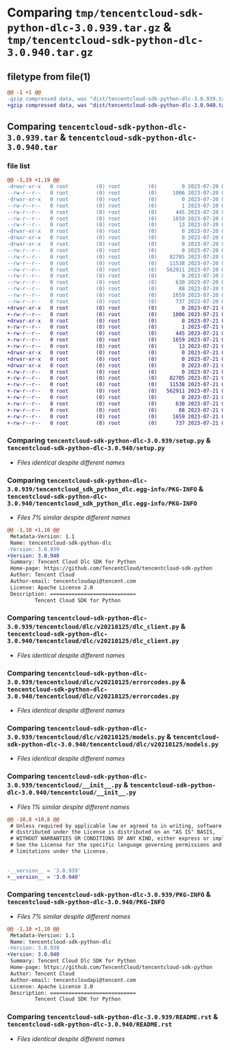 # Comparing `tmp/tencentcloud-sdk-python-dlc-3.0.939.tar.gz` & `tmp/tencentcloud-sdk-python-dlc-3.0.940.tar.gz`

## filetype from file(1)

```diff
@@ -1 +1 @@
-gzip compressed data, was "dist/tencentcloud-sdk-python-dlc-3.0.939.tar", last modified: Thu Jul 20 00:22:48 2023, max compression
+gzip compressed data, was "dist/tencentcloud-sdk-python-dlc-3.0.940.tar", last modified: Fri Jul 21 00:27:45 2023, max compression
```

## Comparing `tencentcloud-sdk-python-dlc-3.0.939.tar` & `tencentcloud-sdk-python-dlc-3.0.940.tar`

### file list

```diff
@@ -1,19 +1,19 @@
-drwxr-xr-x   0 root         (0) root         (0)        0 2023-07-20 00:22:48.000000 tencentcloud-sdk-python-dlc-3.0.939/
--rw-r--r--   0 root         (0) root         (0)     1006 2023-07-20 00:22:48.000000 tencentcloud-sdk-python-dlc-3.0.939/setup.py
-drwxr-xr-x   0 root         (0) root         (0)        0 2023-07-20 00:22:48.000000 tencentcloud-sdk-python-dlc-3.0.939/tencentcloud_sdk_python_dlc.egg-info/
--rw-r--r--   0 root         (0) root         (0)        1 2023-07-20 00:22:48.000000 tencentcloud-sdk-python-dlc-3.0.939/tencentcloud_sdk_python_dlc.egg-info/dependency_links.txt
--rw-r--r--   0 root         (0) root         (0)      445 2023-07-20 00:22:48.000000 tencentcloud-sdk-python-dlc-3.0.939/tencentcloud_sdk_python_dlc.egg-info/SOURCES.txt
--rw-r--r--   0 root         (0) root         (0)     1659 2023-07-20 00:22:48.000000 tencentcloud-sdk-python-dlc-3.0.939/tencentcloud_sdk_python_dlc.egg-info/PKG-INFO
--rw-r--r--   0 root         (0) root         (0)       13 2023-07-20 00:22:48.000000 tencentcloud-sdk-python-dlc-3.0.939/tencentcloud_sdk_python_dlc.egg-info/top_level.txt
-drwxr-xr-x   0 root         (0) root         (0)        0 2023-07-20 00:22:48.000000 tencentcloud-sdk-python-dlc-3.0.939/tencentcloud/
-drwxr-xr-x   0 root         (0) root         (0)        0 2023-07-20 00:22:48.000000 tencentcloud-sdk-python-dlc-3.0.939/tencentcloud/dlc/
-drwxr-xr-x   0 root         (0) root         (0)        0 2023-07-20 00:22:48.000000 tencentcloud-sdk-python-dlc-3.0.939/tencentcloud/dlc/v20210125/
--rw-r--r--   0 root         (0) root         (0)        0 2023-07-20 00:22:48.000000 tencentcloud-sdk-python-dlc-3.0.939/tencentcloud/dlc/v20210125/__init__.py
--rw-r--r--   0 root         (0) root         (0)    82705 2023-07-20 00:22:48.000000 tencentcloud-sdk-python-dlc-3.0.939/tencentcloud/dlc/v20210125/dlc_client.py
--rw-r--r--   0 root         (0) root         (0)    11538 2023-07-20 00:22:48.000000 tencentcloud-sdk-python-dlc-3.0.939/tencentcloud/dlc/v20210125/errorcodes.py
--rw-r--r--   0 root         (0) root         (0)   562911 2023-07-20 00:22:48.000000 tencentcloud-sdk-python-dlc-3.0.939/tencentcloud/dlc/v20210125/models.py
--rw-r--r--   0 root         (0) root         (0)        0 2023-07-20 00:22:48.000000 tencentcloud-sdk-python-dlc-3.0.939/tencentcloud/dlc/__init__.py
--rw-r--r--   0 root         (0) root         (0)      630 2023-07-20 00:22:48.000000 tencentcloud-sdk-python-dlc-3.0.939/tencentcloud/__init__.py
--rw-r--r--   0 root         (0) root         (0)       88 2023-07-20 00:22:48.000000 tencentcloud-sdk-python-dlc-3.0.939/setup.cfg
--rw-r--r--   0 root         (0) root         (0)     1659 2023-07-20 00:22:48.000000 tencentcloud-sdk-python-dlc-3.0.939/PKG-INFO
--rw-r--r--   0 root         (0) root         (0)      737 2023-07-20 00:22:48.000000 tencentcloud-sdk-python-dlc-3.0.939/README.rst
+drwxr-xr-x   0 root         (0) root         (0)        0 2023-07-21 00:27:45.000000 tencentcloud-sdk-python-dlc-3.0.940/
+-rw-r--r--   0 root         (0) root         (0)     1006 2023-07-21 00:27:45.000000 tencentcloud-sdk-python-dlc-3.0.940/setup.py
+drwxr-xr-x   0 root         (0) root         (0)        0 2023-07-21 00:27:45.000000 tencentcloud-sdk-python-dlc-3.0.940/tencentcloud_sdk_python_dlc.egg-info/
+-rw-r--r--   0 root         (0) root         (0)        1 2023-07-21 00:27:45.000000 tencentcloud-sdk-python-dlc-3.0.940/tencentcloud_sdk_python_dlc.egg-info/dependency_links.txt
+-rw-r--r--   0 root         (0) root         (0)      445 2023-07-21 00:27:45.000000 tencentcloud-sdk-python-dlc-3.0.940/tencentcloud_sdk_python_dlc.egg-info/SOURCES.txt
+-rw-r--r--   0 root         (0) root         (0)     1659 2023-07-21 00:27:45.000000 tencentcloud-sdk-python-dlc-3.0.940/tencentcloud_sdk_python_dlc.egg-info/PKG-INFO
+-rw-r--r--   0 root         (0) root         (0)       13 2023-07-21 00:27:45.000000 tencentcloud-sdk-python-dlc-3.0.940/tencentcloud_sdk_python_dlc.egg-info/top_level.txt
+drwxr-xr-x   0 root         (0) root         (0)        0 2023-07-21 00:27:45.000000 tencentcloud-sdk-python-dlc-3.0.940/tencentcloud/
+drwxr-xr-x   0 root         (0) root         (0)        0 2023-07-21 00:27:45.000000 tencentcloud-sdk-python-dlc-3.0.940/tencentcloud/dlc/
+drwxr-xr-x   0 root         (0) root         (0)        0 2023-07-21 00:27:45.000000 tencentcloud-sdk-python-dlc-3.0.940/tencentcloud/dlc/v20210125/
+-rw-r--r--   0 root         (0) root         (0)        0 2023-07-21 00:27:45.000000 tencentcloud-sdk-python-dlc-3.0.940/tencentcloud/dlc/v20210125/__init__.py
+-rw-r--r--   0 root         (0) root         (0)    82705 2023-07-21 00:27:45.000000 tencentcloud-sdk-python-dlc-3.0.940/tencentcloud/dlc/v20210125/dlc_client.py
+-rw-r--r--   0 root         (0) root         (0)    11538 2023-07-21 00:27:45.000000 tencentcloud-sdk-python-dlc-3.0.940/tencentcloud/dlc/v20210125/errorcodes.py
+-rw-r--r--   0 root         (0) root         (0)   562911 2023-07-21 00:27:45.000000 tencentcloud-sdk-python-dlc-3.0.940/tencentcloud/dlc/v20210125/models.py
+-rw-r--r--   0 root         (0) root         (0)        0 2023-07-21 00:27:45.000000 tencentcloud-sdk-python-dlc-3.0.940/tencentcloud/dlc/__init__.py
+-rw-r--r--   0 root         (0) root         (0)      630 2023-07-21 00:27:45.000000 tencentcloud-sdk-python-dlc-3.0.940/tencentcloud/__init__.py
+-rw-r--r--   0 root         (0) root         (0)       88 2023-07-21 00:27:45.000000 tencentcloud-sdk-python-dlc-3.0.940/setup.cfg
+-rw-r--r--   0 root         (0) root         (0)     1659 2023-07-21 00:27:45.000000 tencentcloud-sdk-python-dlc-3.0.940/PKG-INFO
+-rw-r--r--   0 root         (0) root         (0)      737 2023-07-21 00:27:45.000000 tencentcloud-sdk-python-dlc-3.0.940/README.rst
```

### Comparing `tencentcloud-sdk-python-dlc-3.0.939/setup.py` & `tencentcloud-sdk-python-dlc-3.0.940/setup.py`

 * *Files identical despite different names*

### Comparing `tencentcloud-sdk-python-dlc-3.0.939/tencentcloud_sdk_python_dlc.egg-info/PKG-INFO` & `tencentcloud-sdk-python-dlc-3.0.940/tencentcloud_sdk_python_dlc.egg-info/PKG-INFO`

 * *Files 7% similar despite different names*

```diff
@@ -1,10 +1,10 @@
 Metadata-Version: 1.1
 Name: tencentcloud-sdk-python-dlc
-Version: 3.0.939
+Version: 3.0.940
 Summary: Tencent Cloud Dlc SDK for Python
 Home-page: https://github.com/TencentCloud/tencentcloud-sdk-python
 Author: Tencent Cloud
 Author-email: tencentcloudapi@tencent.com
 License: Apache License 2.0
 Description: ============================
         Tencent Cloud SDK for Python
```

### Comparing `tencentcloud-sdk-python-dlc-3.0.939/tencentcloud/dlc/v20210125/dlc_client.py` & `tencentcloud-sdk-python-dlc-3.0.940/tencentcloud/dlc/v20210125/dlc_client.py`

 * *Files identical despite different names*

### Comparing `tencentcloud-sdk-python-dlc-3.0.939/tencentcloud/dlc/v20210125/errorcodes.py` & `tencentcloud-sdk-python-dlc-3.0.940/tencentcloud/dlc/v20210125/errorcodes.py`

 * *Files identical despite different names*

### Comparing `tencentcloud-sdk-python-dlc-3.0.939/tencentcloud/dlc/v20210125/models.py` & `tencentcloud-sdk-python-dlc-3.0.940/tencentcloud/dlc/v20210125/models.py`

 * *Files identical despite different names*

### Comparing `tencentcloud-sdk-python-dlc-3.0.939/tencentcloud/__init__.py` & `tencentcloud-sdk-python-dlc-3.0.940/tencentcloud/__init__.py`

 * *Files 1% similar despite different names*

```diff
@@ -10,8 +10,8 @@
 # Unless required by applicable law or agreed to in writing, software
 # distributed under the License is distributed on an "AS IS" BASIS,
 # WITHOUT WARRANTIES OR CONDITIONS OF ANY KIND, either express or implied.
 # See the License for the specific language governing permissions and
 # limitations under the License.
 
 
-__version__ = '3.0.939'
+__version__ = '3.0.940'
```

### Comparing `tencentcloud-sdk-python-dlc-3.0.939/PKG-INFO` & `tencentcloud-sdk-python-dlc-3.0.940/PKG-INFO`

 * *Files 7% similar despite different names*

```diff
@@ -1,10 +1,10 @@
 Metadata-Version: 1.1
 Name: tencentcloud-sdk-python-dlc
-Version: 3.0.939
+Version: 3.0.940
 Summary: Tencent Cloud Dlc SDK for Python
 Home-page: https://github.com/TencentCloud/tencentcloud-sdk-python
 Author: Tencent Cloud
 Author-email: tencentcloudapi@tencent.com
 License: Apache License 2.0
 Description: ============================
         Tencent Cloud SDK for Python
```

### Comparing `tencentcloud-sdk-python-dlc-3.0.939/README.rst` & `tencentcloud-sdk-python-dlc-3.0.940/README.rst`

 * *Files identical despite different names*

